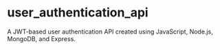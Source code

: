 # user_authentication_api
A JWT-based user authentication API created using JavaScript, Node.js, MongoDB, and Express.
